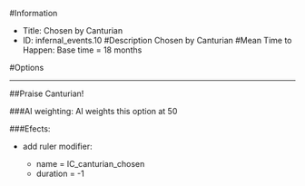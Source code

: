 #Information
 - Title: Chosen by Canturian
 - ID: infernal_events.10
#Description
Chosen by Canturian
#Mean Time to Happen:
Base time = 18 months

#Options

___
##Praise Canturian!

###AI weighting:
AI weights this option at 50


###Efects:<ul><li>add ruler modifier:</li><ul><li>name = IC_canturian_chosen</li><li>duration = -1</li></ul></ul>

